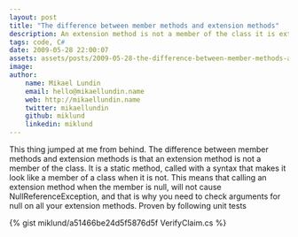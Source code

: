 ```yaml
---
layout: post
title: "The difference between member methods and extension methods"
description: An extension method is not a member of the class it is extending. Instead it is just syntactic sugar that lets the compiler think it is calling a method on the class when it is really just calling a static function.
tags: code, C#
date: 2009-05-28 22:00:07
assets: assets/posts/2009-05-28-the-difference-between-member-methods-and-extension-methods
image: 
author: 
    name: Mikael Lundin
    email: hello@mikaellundin.name 
    web: http://mikaellundin.name
    twitter: mikaellundin
    github: miklund
    linkedin: miklund                    
---
```


This thing jumped at me from behind.  The difference between member methods and extension methods is that an extension method is not a member of the class. It is a static method, called with a syntax that makes it look like a member of a class when it is not.  This means that calling an extension method when the member is null, will not cause NullReferenceException, and that is why you need to check arguments for null on all your extension methods.  Proven by following unit tests

{% gist miklund/a51466be24d5f5876d5f VerifyClaim.cs %}

